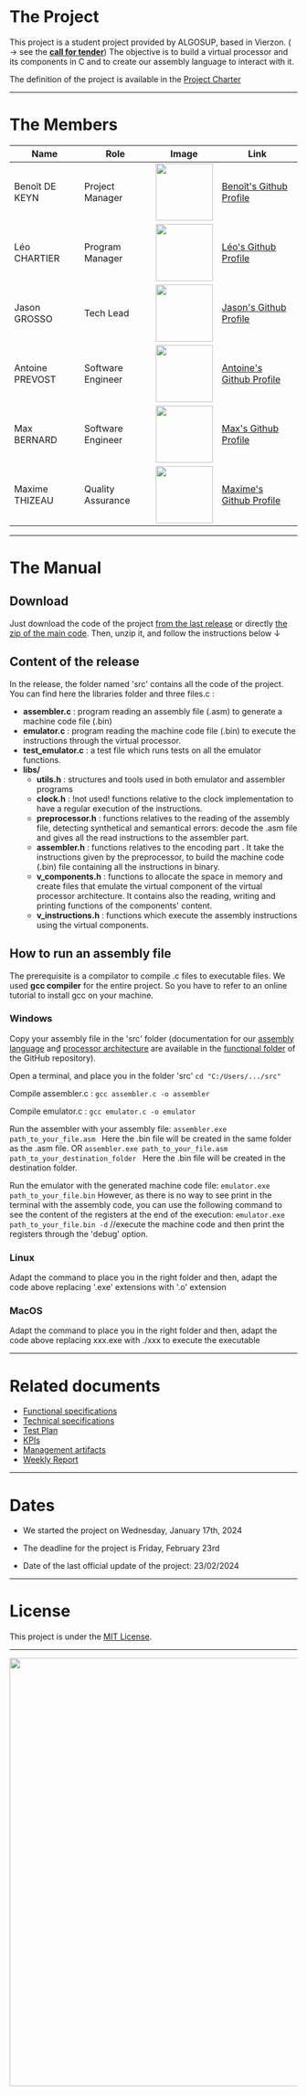 # The Project

This project is a student project provided by ALGOSUP, based in Vierzon. ( → see the [**call for tender**](/documents/.data/call_for_tender_2023-2024_project_3_virtual_processor.pdf))
The objective is to build a virtual processor and its components in C and to create our assembly language to interact with it.

The definition of the project is available in the [Project Charter](https://github.com/algosup/2023-2024-project-3-virtual-processor-team-4/blob/main/documents/project_charter.md)

<hr>

# The Members

|Name|Role|Image|Link|
| ------------------------- | --------------------------------- | -------------------- | --------------------------------------------------------------------------------------------------- |
| Benoît DE KEYN | Project Manager   | <img src="https://avatars.githubusercontent.com/u/146000855" width="100px"> | [Benoît\'s Github Profile](https://github.com/benoitdekeyn-algosup) |
| Léo CHARTIER    | Program Manager   | <img src="https://avatars.githubusercontent.com/u/91249751" width="100px"> | [Léo\'s Github Profile](https://github.com/leo-chartier) |
| Jason GROSSO    | Tech Lead         | <img src="https://avatars.githubusercontent.com/u/114397870" width="100px"> | [Jason\'s Github Profile](https://github.com/jasonGROSSO) |
| Antoine PREVOST | Software Engineer | <img src="https://avatars.githubusercontent.com/u/81081224" width="100px"> | [Antoine\'s Github Profile](https://github.com/TechXplorerFR) |
| Max BERNARD     | Software Engineer | <img src="https://avatars.githubusercontent.com/u/80251657?" width="100px"> | [Max\'s Github Profile](https://github.com/maxbernard3) |
| Maxime THIZEAU  | Quality Assurance | <img src="https://avatars.githubusercontent.com/u/145995586" width="100px"> | [Maxime\'s Github Profile](https://github.com/MaximeTAlgosup) |

<hr>

# The Manual

## Download

Just download the code of the project [from the last release](https://github.com/algosup/2023-2024-project-3-virtual-processor-team-4/releases) or directly [the zip of the main code](https://github.com/algosup/2023-2024-project-3-virtual-processor-team-4/archive/refs/heads/main.zip).
Then, unzip it, and follow the instructions below ↓

## Content of the release

In the release, the folder named 'src' contains all the code of the project.
You can find here the libraries folder and three files.c :

- **assembler.c** : program reading an assembly file (.asm) to generate a machine code file (.bin)
- **emulator.c** : program reading the machine code file (.bin) to execute the instructions through the virtual processor.
- **test_emulator.c** : a test file which runs tests on all the emulator functions.
- **libs/**
   - **utils.h** : structures and tools used in both emulator and assembler programs
   - **clock.h** : !not used! functions relative to the clock implementation to have a regular execution of the instructions.
   - **preprocessor.h** : functions relatives to the reading of the assembly file, detecting synthetical and semantical errors: decode the .asm file and gives all the read instructions to the assembler part. 
   - **assembler.h** : functions relatives to the encoding part . It take the instructions given by the preprocessor, to build the machine code (.bin) file containing all the instructions in binary.
   - **v_components.h** : functions to allocate the space in memory and create files that emulate the virtual component of the virtual processor architecture. It contains also the reading, writing and printing functions of the components' content.
   - **v_instructions.h** : functions which execute the assembly instructions using the virtual components.

## How to run an assembly file
The prerequisite is a compilator to compile .c files to executable files. We used **gcc compiler** for the entire project. So you have to refer to an online tutorial to install gcc on your machine.

### Windows

Copy your assembly file in the 'src' folder (documentation for our [assembly language](https://github.com/algosup/2023-2024-project-3-virtual-processor-team-4/blob/main/documents/functional/appendix_a_instruction_set_manual.pdf) an₫ [processor architecture](https://github.com/algosup/2023-2024-project-3-virtual-processor-team-4/blob/main/documents/functional/functional_specification.md#system-architecture) are available in the [functional folder](https://github.com/algosup/2023-2024-project-3-virtual-processor-team-4/tree/main/documents/functional) of the GitHub repository).

Open a terminal, and place you in the folder 'src'
```cd "C:/Users/.../src"```

Compile assembler.c :
```gcc assembler.c -o assembler```

Compile emulator.c :
```gcc emulator.c -o emulator```

Run the assembler with your assembly file:
```assembler.exe path_to_your_file.asm ```	Here the .bin file will be created in the same folder as the .asm file.
OR
```assembler.exe path_to_your_file.asm path_to_your_destination_folder ```	Here the .bin file will be created in the destination folder.

Run the emulator with the generated machine code file:
```emulator.exe path_to_your_file.bin```
However, as there is no way to see print in the terminal with the assembly code, you can use the following command to see the content of the registers at the end of the execution:
```emulator.exe path_to_your_file.bin -d``` //execute the machine code and then print the registers through the 'debug' option.

### Linux

Adapt the command to place you in the right folder and then,
adapt the code above replacing '.exe' extensions with '.o' extension 

### MacOS

Adapt the command to place you in the right folder and then,
adapt the code above replacing xxx.exe with ./xxx to execute the executable

<hr>

# Related documents

- [Functional specifications](https://github.com/algosup/2023-2024-project-3-virtual-processor-team-4/blob/main/documents/functional/functional_specification.md)
- [Technical specifications](https://github.com/algosup/2023-2024-project-3-virtual-processor-team-4/blob/main/documents/technical/technical_specification.md)
- [Test Plan](https://github.com/algosup/2023-2024-project-3-virtual-processor-team-4/blob/main/documents/QA/test_plan.md)
- [KPIs](https://algosup-my.sharepoint.com/:x:/p/benoit_dekeyn/ET3X56ZmAw1PpLeTLcSubvIBwjEooiU8LSl_ZvGzSR8ylA?e=STmP8k)
- [Management artifacts](https://github.com/algosup/2023-2024-project-3-virtual-processor-team-4/blob/main/documents/management/management_artifacts.md)
- [Weekly Report](https://github.com/algosup/2023-2024-project-3-virtual-processor-team-4/blob/main/documents/management/weekly_report/cumulative.md)

<hr>

# Dates

- We started the project on Wednesday, January 17th, 2024

- The deadline for the project is Friday, February 23rd

- Date of the last official update of the project: 23/02/2024

<hr>

# License

This project is under the [MIT License](LICENSE).

<hr>
<img src="documents/.data/pictures/algosup_logo.png" width="750px">

